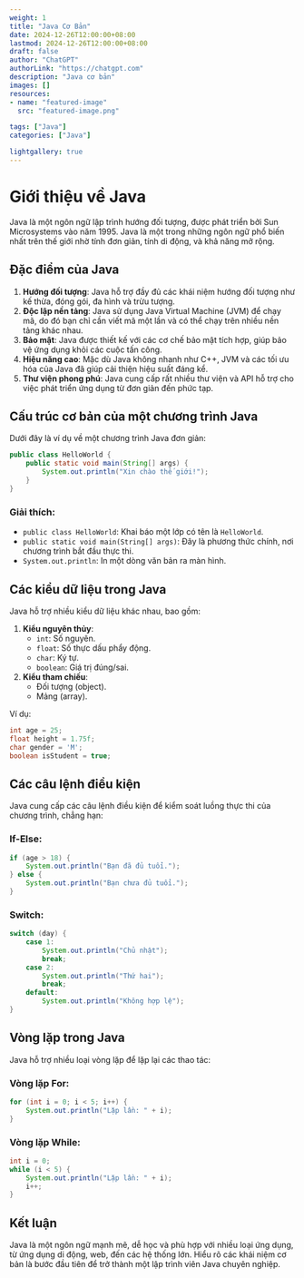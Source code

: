 ```yaml
---
weight: 1
title: "Java Cơ Bản"
date: 2024-12-26T12:00:00+08:00
lastmod: 2024-12-26T12:00:00+08:00
draft: false
author: "ChatGPT"
authorLink: "https://chatgpt.com"
description: "Java cơ bản"
images: []
resources:
- name: "featured-image"
  src: "featured-image.png"

tags: ["Java"]
categories: ["Java"]

lightgallery: true
---
```


# Giới thiệu về Java

Java là một ngôn ngữ lập trình hướng đối tượng, được phát triển bởi Sun Microsystems vào năm 1995. Java là một trong những ngôn ngữ phổ biến nhất trên thế giới nhờ tính đơn giản, tính di động, và khả năng mở rộng.

## Đặc điểm của Java

1. **Hướng đối tượng**: Java hỗ trợ đầy đủ các khái niệm hướng đối tượng như kế thừa, đóng gói, đa hình và trừu tượng.
2. **Độc lập nền tảng**: Java sử dụng Java Virtual Machine (JVM) để chạy mã, do đó bạn chỉ cần viết mã một lần và có thể chạy trên nhiều nền tảng khác nhau.
3. **Bảo mật**: Java được thiết kế với các cơ chế bảo mật tích hợp, giúp bảo vệ ứng dụng khỏi các cuộc tấn công.
4. **Hiệu năng cao**: Mặc dù Java không nhanh như C++, JVM và các tối ưu hóa của Java đã giúp cải thiện hiệu suất đáng kể.
5. **Thư viện phong phú**: Java cung cấp rất nhiều thư viện và API hỗ trợ cho việc phát triển ứng dụng từ đơn giản đến phức tạp.

## Cấu trúc cơ bản của một chương trình Java

Dưới đây là ví dụ về một chương trình Java đơn giản:

```java
public class HelloWorld {
    public static void main(String[] args) {
        System.out.println("Xin chào thế giới!");
    }
}
```

### Giải thích:
- `public class HelloWorld`: Khai báo một lớp có tên là `HelloWorld`.
- `public static void main(String[] args)`: Đây là phương thức chính, nơi chương trình bắt đầu thực thi.
- `System.out.println`: In một dòng văn bản ra màn hình.

## Các kiểu dữ liệu trong Java

Java hỗ trợ nhiều kiểu dữ liệu khác nhau, bao gồm:

1. **Kiểu nguyên thủy**:
   - `int`: Số nguyên.
   - `float`: Số thực dấu phẩy động.
   - `char`: Ký tự.
   - `boolean`: Giá trị đúng/sai.
2. **Kiểu tham chiếu**:
   - Đối tượng (object).
   - Mảng (array).

Ví dụ:

```java
int age = 25;
float height = 1.75f;
char gender = 'M';
boolean isStudent = true;
```

## Các câu lệnh điều kiện

Java cung cấp các câu lệnh điều kiện để kiểm soát luồng thực thi của chương trình, chẳng hạn:

### If-Else:

```java
if (age > 18) {
    System.out.println("Bạn đã đủ tuổi.");
} else {
    System.out.println("Bạn chưa đủ tuổi.");
}
```

### Switch:

```java
switch (day) {
    case 1:
        System.out.println("Chủ nhật");
        break;
    case 2:
        System.out.println("Thứ hai");
        break;
    default:
        System.out.println("Không hợp lệ");
}
```

## Vòng lặp trong Java

Java hỗ trợ nhiều loại vòng lặp để lặp lại các thao tác:

### Vòng lặp For:

```java
for (int i = 0; i < 5; i++) {
    System.out.println("Lặp lần: " + i);
}
```

### Vòng lặp While:

```java
int i = 0;
while (i < 5) {
    System.out.println("Lặp lần: " + i);
    i++;
}
```

## Kết luận

Java là một ngôn ngữ mạnh mẽ, dễ học và phù hợp với nhiều loại ứng dụng, từ ứng dụng di động, web, đến các hệ thống lớn. Hiểu rõ các khái niệm cơ bản là bước đầu tiên để trở thành một lập trình viên Java chuyên nghiệp.
